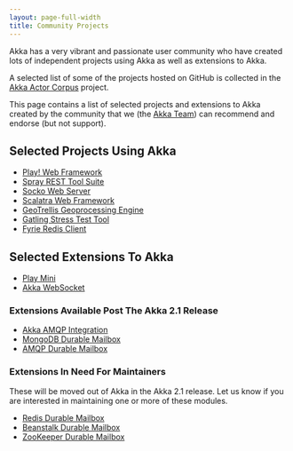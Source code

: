 ```yaml
---
layout: page-full-width
title: Community Projects
---
```


Akka has a very vibrant and passionate user community who have created lots of independent projects using Akka as well as extensions to Akka.

A selected list of some of the projects hosted on GitHub is collected in the [Akka Actor Corpus](http://actor-applications.cs.illinois.edu/akka.html) project.

This page contains a list of selected projects and extensions to Akka created by the community that we (the [Akka Team](http://akka.io/team)) can recommend and endorse (but not support).

## Selected Projects Using Akka

* [Play! Web Framework](http://www.playframework.org/)
* [Spray REST Tool Suite](http://spray.cc)
* [Socko Web Server](http://sockoweb.org/)
* [Scalatra Web Framework](http://www.scalatra.org/)
* [GeoTrellis Geoprocessing Engine](http://www.azavea.com/products/geotrellis/)
* [Gatling Stress Test Tool](http://gatling-tool.org/)
* [Fyrie Redis Client](https://github.com/derekjw/fyrie-redis)

## Selected Extensions To Akka

* [Play Mini](https://github.com/typesafehub/play2-mini)
* [Akka WebSocket](https://github.com/mojolly/backchat-websocket)

### Extensions Available Post The Akka 2.1 Release

* [Akka AMQP Integration](https://github.com/momania/akka-amqp)
* [MongoDB Durable Mailbox](https://github.com/akka/akka/tree/master/akka-durable-mailboxes/akka-mongo-mailbox)
* [AMQP Durable Mailbox](https://github.com/akka/akka/pull/272)


### Extensions In Need For Maintainers

These will be moved out of Akka in the Akka 2.1 release. Let us know if you are interested in maintaining one or more of these modules.

* [Redis Durable Mailbox](https://github.com/akka/akka/tree/master/akka-durable-mailboxes/akka-redis-mailbox)
* [Beanstalk Durable Mailbox](https://github.com/akka/akka/tree/master/akka-durable-mailboxes/akka-beanstalk-mailbox)
* [ZooKeeper Durable Mailbox](https://github.com/akka/akka/tree/master/akka-durable-mailboxes/akka-zookeeper-mailbox)


